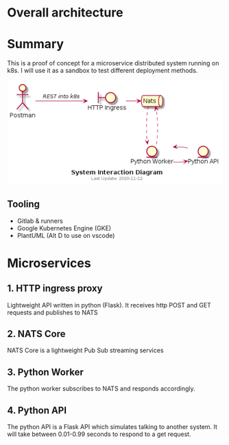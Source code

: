 # Overall architecture

# Summary
This is a proof of concept for a microservice distributed system running on k8s. 
I will use it as a sandbox to test different deployment methods. 

![Interaction Diagram](./diagrams/interactions.png)

## Tooling
- Gitlab & runners
- Google Kubernetes Engine (GKE)
- PlantUML (Alt D to use on vscode)

# Microservices

## 1. HTTP ingress proxy
Lightweight API written in python (Flask). It receives http POST and GET requests and publishes to NATS 

## 2. NATS Core
NATS Core is a lightweight Pub Sub streaming services

## 3. Python Worker
The python worker subscribes to NATS and responds accordingly.

## 4. Python API
The python API is a Flask API which simulates talking to another system. It will take between 0.01-0.99 seconds to respond to a get request.